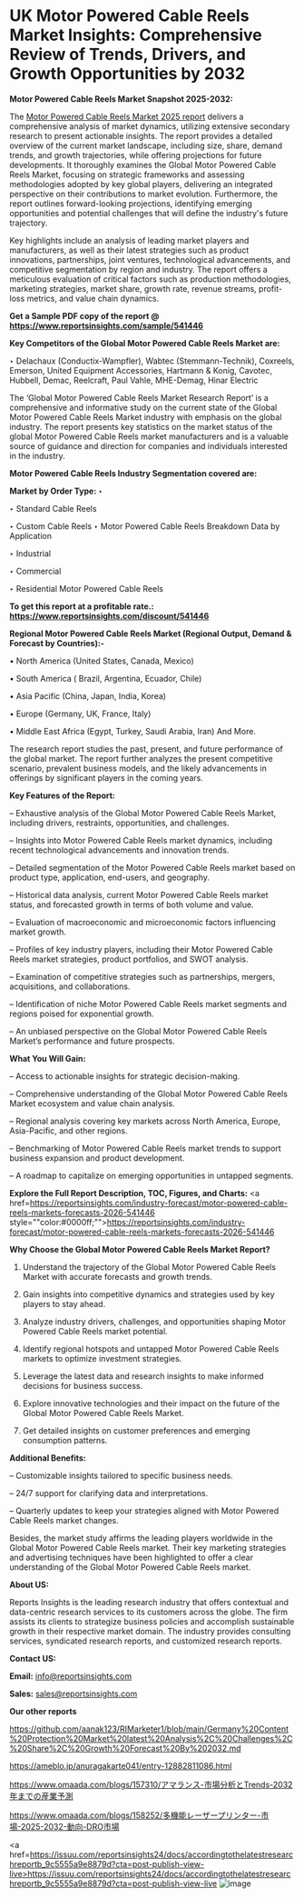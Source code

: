 # UK Motor Powered Cable Reels Market Insights: Comprehensive Review of Trends, Drivers, and Growth Opportunities by 2032

<strong>Motor Powered Cable Reels Market Snapshot 2025-2032:</strong>

The <a href=https://www.reportsinsights.com/sample/541446>Motor Powered Cable Reels Market 2025 report</a> delivers a comprehensive analysis of market dynamics, utilizing extensive secondary research to present actionable insights. The report provides a detailed overview of the current market landscape, including size, share, demand trends, and growth trajectories, while offering projections for future developments. It thoroughly examines the Global Motor Powered Cable Reels Market, focusing on strategic frameworks and assessing methodologies adopted by key global players, delivering an integrated perspective on their contributions to market evolution. Furthermore, the report outlines forward-looking projections, identifying emerging opportunities and potential challenges that will define the industry's future trajectory.

Key highlights include an analysis of leading market players and manufacturers, as well as their latest strategies such as product innovations, partnerships, joint ventures, technological advancements, and competitive segmentation by region and industry. The report offers a meticulous evaluation of critical factors such as production methodologies, marketing strategies, market share, growth rate, revenue streams, profit-loss metrics, and value chain dynamics.

<strong>Get a Sample PDF copy of the report @ <a href=https://www.reportsinsights.com/sample/541446 style=color:#0000ff;>https://www.reportsinsights.com/sample/541446</a></strong>

<strong>Key Competitors of the Global Motor Powered Cable Reels Market are:</strong>

‣ Delachaux (Conductix-Wampfler), Wabtec (Stemmann-Technik), Coxreels, Emerson, United Equipment Accessories, Hartmann & Konig, Cavotec, Hubbell, Demac, Reelcraft, Paul Vahle, MHE-Demag, Hinar Electric

The ‘Global Motor Powered Cable Reels Market Research Report’ is a comprehensive and informative study on the current state of the Global Motor Powered Cable Reels Market industry with emphasis on the global industry. The report presents key statistics on the market status of the global Motor Powered Cable Reels market manufacturers and is a valuable source of guidance and direction for companies and individuals interested in the industry.

<strong>Motor Powered Cable Reels Industry Segmentation covered are:</strong>

<strong>Market by Order Type: </strong>
‣ 

‣ Standard Cable Reels

‣ Custom Cable Reels
‣ Motor Powered Cable Reels Breakdown Data by Application

‣ Industrial

‣ Commercial

‣ Residential
Motor Powered Cable Reels

<strong>To get this report at a profitable rate.: <a href=https://www.reportsinsights.com/discount/541446 style=color:#0000ff;>https://www.reportsinsights.com/discount/541446</a></strong>

<strong>Regional Motor Powered Cable Reels Market (Regional Output, Demand &amp; Forecast by Countries):-</strong>

• North America (United States, Canada, Mexico)

• South America ( Brazil, Argentina, Ecuador, Chile)

• Asia Pacific (China, Japan, India, Korea)

• Europe (Germany, UK, France, Italy)

• Middle East Africa (Egypt, Turkey, Saudi Arabia, Iran) And More.

The research report studies the past, present, and future performance of the global market. The report further analyzes the present competitive scenario, prevalent business models, and the likely advancements in offerings by significant players in the coming years.

<strong>Key Features of the Report:</strong>

– Exhaustive analysis of the Global Motor Powered Cable Reels Market, including drivers, restraints, opportunities, and challenges.

– Insights into Motor Powered Cable Reels market dynamics, including recent technological advancements and innovation trends.

– Detailed segmentation of the Motor Powered Cable Reels market based on product type, application, end-users, and geography.

– Historical data analysis, current Motor Powered Cable Reels market status, and forecasted growth in terms of both volume and value.

– Evaluation of macroeconomic and microeconomic factors influencing market growth.

– Profiles of key industry players, including their Motor Powered Cable Reels market strategies, product portfolios, and SWOT analysis.

– Examination of competitive strategies such as partnerships, mergers, acquisitions, and collaborations.

– Identification of niche Motor Powered Cable Reels market segments and regions poised for exponential growth.

– An unbiased perspective on the Global Motor Powered Cable Reels Market’s performance and future prospects.

<strong>What You Will Gain:</strong>

– Access to actionable insights for strategic decision-making.

– Comprehensive understanding of the Global Motor Powered Cable Reels Market ecosystem and value chain analysis.

– Regional analysis covering key markets across North America, Europe, Asia-Pacific, and other regions.

– Benchmarking of Motor Powered Cable Reels market trends to support business expansion and product development.

– A roadmap to capitalize on emerging opportunities in untapped segments.

<strong>Explore the Full Report Description, TOC, Figures, and Charts:</strong>
<a href=https://reportsinsights.com/industry-forecast/motor-powered-cable-reels-markets-forecasts-2026-541446 style=""color:#0000ff;"">https://reportsinsights.com/industry-forecast/motor-powered-cable-reels-markets-forecasts-2026-541446</a>

<strong>Why Choose the Global Motor Powered Cable Reels Market Report?</strong>

1. Understand the trajectory of the Global Motor Powered Cable Reels Market with accurate forecasts and growth trends.

2. Gain insights into competitive dynamics and strategies used by key players to stay ahead.

3. Analyze industry drivers, challenges, and opportunities shaping Motor Powered Cable Reels market potential.

4. Identify regional hotspots and untapped Motor Powered Cable Reels markets to optimize investment strategies.

5. Leverage the latest data and research insights to make informed decisions for business success.

6. Explore innovative technologies and their impact on the future of the Global Motor Powered Cable Reels Market.

7. Get detailed insights on customer preferences and emerging consumption patterns.

<strong>Additional Benefits:</strong>

– Customizable insights tailored to specific business needs.

– 24/7 support for clarifying data and interpretations.

– Quarterly updates to keep your strategies aligned with Motor Powered Cable Reels market changes.

Besides, the market study affirms the leading players worldwide in the Global Motor Powered Cable Reels market. Their key marketing strategies and advertising techniques have been highlighted to offer a clear understanding of the Global Motor Powered Cable Reels market.

<strong><strong>About US</strong>:</strong>

Reports Insights is the leading research industry that offers contextual and data-centric research services to its customers across the globe. The firm assists its clients to strategize business policies and accomplish sustainable growth in their respective market domain. The industry provides consulting services, syndicated research reports, and customized research reports.

<strong>Contact US:</strong>

<p class=><b>Email:</b> <a href=mailto:info@reportsinsights.com>info@reportsinsights.com</a></p>
<p class=><b>Sales:</b> <a href=mailto:sales@reportsinsights.com>sales@reportsinsights.com</a></p>

<strong>Our other reports</strong>

<a href=https://github.com/aanak123/RIMarketer1/blob/main/Germany%20Content%20Protection%20Market%20latest%20Analysis%2C%20Challenges%2C%20Share%2C%20Growth%20Forecast%20By%202032.md>https://github.com/aanak123/RIMarketer1/blob/main/Germany%20Content%20Protection%20Market%20latest%20Analysis%2C%20Challenges%2C%20Share%2C%20Growth%20Forecast%20By%202032.md</a>

<a href=https://ameblo.jp/anuragakarte041/entry-12882811086.html>https://ameblo.jp/anuragakarte041/entry-12882811086.html</a>

<a href=https://www.omaada.com/blogs/157310/アマランス-市場分析とTrends-2032年までの産業予測>https://www.omaada.com/blogs/157310/アマランス-市場分析とTrends-2032年までの産業予測</a>

<a href=https://www.omaada.com/blogs/158252/多機能レーザープリンター-市場-2025-2032-動向-DRO市場>https://www.omaada.com/blogs/158252/多機能レーザープリンター-市場-2025-2032-動向-DRO市場</a>

<a href=https://issuu.com/reportsinsights24/docs/accordingtothelatestresearchreportb_9c5555a9e8879d?cta=post-publish-view-live>https://issuu.com/reportsinsights24/docs/accordingtothelatestresearchreportb_9c5555a9e8879d?cta=post-publish-view-live</a>
![image](https://github.com/user-attachments/assets/0edc4126-8204-4243-8cc6-050df4f4b61c)
